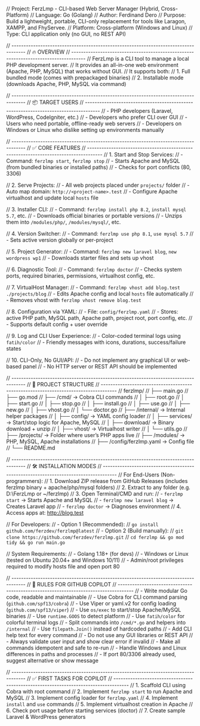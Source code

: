 // Project: FerzLmp - CLI-based Web Server Manager (Hybrid, Cross-Platform)
// Language: Go (Golang)
// Author: Ferdinand Dero
// Purpose: Build a lightweight, portable, CLI-only replacement for tools like Laragon, XAMPP, and FhyServee.
// Platform: Cross-platform (Windows and Linux)
// Type: CLI application only (no GUI, no REST API)

// ------------------------------------------------------------------------------------
// 🔥 OVERVIEW
// ------------------------------------------------------------------------------------
// FerzLmp is a CLI tool to manage a local PHP development server.
// It provides an all-in-one web environment (Apache, PHP, MySQL) that works without GUI.
// It supports both: 
//  1. Full bundled mode (comes with prepackaged binaries)
//  2. Installable mode (downloads Apache, PHP, MySQL via command)

// ------------------------------------------------------------------------------------
// 📦 TARGET USERS
// ------------------------------------------------------------------------------------
// - PHP developers (Laravel, WordPress, CodeIgniter, etc.)
// - Developers who prefer CLI over GUI
// - Users who need portable, offline-ready web servers
// - Developers on Windows or Linux who dislike setting up environments manually

// ------------------------------------------------------------------------------------
// ✅ CORE FEATURES
// ------------------------------------------------------------------------------------
// 1. Start and Stop Services:
//    - Command: `ferzlmp start`, `ferzlmp stop`
//    - Starts Apache and MySQL (from bundled binaries or installed paths)
//    - Checks for port conflicts (80, 3306)

// 2. Serve Projects:
//    - All web projects placed under `projects/` folder
//    - Auto map domain: `http://<project-name>.test`
//    - Configure Apache virtualhost and update local `hosts` file

// 3. Installer CLI:
//    - Command: `ferzlmp install php 8.2`, `install mysql 5.7`, etc.
//    - Downloads official binaries or portable versions
//    - Unzips them into `/modules/php/`, `/modules/mysql/`, etc.

// 4. Version Switcher:
//    - Command: `ferzlmp use php 8.1`, `use mysql 5.7`
//    - Sets active version globally or per-project

// 5. Project Generator:
//    - Command: `ferzlmp new laravel blog`, `new wordpress wp1`
//    - Downloads starter files and sets up vhost

// 6. Diagnostic Tool:
//    - Command: `ferzlmp doctor`
//    - Checks system ports, required binaries, permissions, virtualhost config, etc.

// 7. VirtualHost Manager:
//    - Command: `ferzlmp vhost add blog.test ./projects/blog`
//    - Edits Apache config and local `hosts` file automatically
//    - Removes vhost with `ferzlmp vhost remove blog.test`

// 8. Configuration via YAML:
//    - File: `config/ferzlmp.yaml`
//    - Stores: active PHP path, MySQL path, Apache path, project root, port config, etc.
//    - Supports default config + user override

// 9. Log and CLI User Experience:
//    - Color-coded terminal logs using `fatih/color`
//    - Friendly messages with icons, durations, success/failure states

// 10. CLI-Only, No GUI/API:
//    - Do not implement any graphical UI or web-based panel
//    - No HTTP server or REST API should be implemented

// ------------------------------------------------------------------------------------
// 🧱 PROJECT STRUCTURE
// ------------------------------------------------------------------------------------
// ferzlmp/
// ├── main.go
// ├── go.mod
// ├── /cmd/                 → Cobra CLI commands
// │   ├── root.go
// │   ├── start.go
// │   ├── stop.go
// │   ├── install.go
// │   ├── use.go
// │   ├── new.go
// │   ├── vhost.go
// │   └── doctor.go
// ├── /internal/            → Internal helper packages
// │   ├── config/           → YAML config loader
// │   ├── services/         → Start/stop logic for Apache, MySQL
// │   ├── download/         → Binary download + unzip
// │   ├── vhost/            → Virtualhost writer
// │   └── utils.go
// ├── /projects/            → Folder where user’s PHP apps live
// ├── /modules/             → PHP, MySQL, Apache installations
// ├── /config/ferzlmp.yaml  → Config file
// └── README.md

// ------------------------------------------------------------------------------------
// 🛠️ INSTALLATION MODES
// ------------------------------------------------------------------------------------
// For End-Users (Non-programmers):
// 1. Download ZIP release from GitHub Releases (includes ferzlmp binary + apache/php/mysql folders)
// 2. Extract to any folder (e.g. D:\FerzLmp or ~/ferzlmp)
// 3. Open Terminal/CMD and run:
//    - `ferzlmp start` → Starts Apache and MySQL
//    - `ferzlmp new laravel blog` → Creates Laravel app
//    - `ferzlmp doctor` → Diagnoses environment
// 4. Access apps at: http://blog.test

// For Developers:
// - Option 1 (Recommended):
//     `go install github.com/ferzdev/ferzlmp@latest`
// - Option 2 (Build manually):
//     `git clone https://github.com/ferzdev/ferzlmp.git`
//     `cd ferzlmp && go mod tidy && go run main.go`

// System Requirements:
// - Golang 1.18+ (for devs)
// - Windows or Linux (tested on Ubuntu 20.04+ and Windows 10/11)
// - Admin/root privileges required to modify hosts file and open port 80

// ------------------------------------------------------------------------------------
// 🤖 RULES FOR GITHUB COPILOT
// ------------------------------------------------------------------------------------
// - Write modular Go code, readable and maintainable
// - Use Cobra for CLI command parsing (`github.com/spf13/cobra`)
// - Use Viper or yaml.v2 for config loading (`github.com/spf13/viper`)
// - Use `os/exec` to start/stop Apache/MySQL binaries
// - Use `runtime.GOOS` to detect platform
// - Use `fatih/color` for colorful terminal logs
// - Split commands into `/cmd/*.go` and helpers into `/internal`
// - Use `filepath.Join()` instead of hardcoded paths
// - Add CLI help text for every command
// - Do not use any GUI libraries or REST API
// - Always validate user input and show clear error if invalid
// - Make all commands idempotent and safe to re-run
// - Handle Windows and Linux differences in paths and processes
// - If port 80/3306 already used, suggest alternative or show message

// ------------------------------------------------------------------------------------
// ✅ FIRST TASKS FOR COPILOT
// ------------------------------------------------------------------------------------
// 1. Scaffold CLI using Cobra with root command
// 2. Implement `ferzlmp start` to run Apache and MySQL
// 3. Implement config loader for `ferzlmp.yaml`
// 4. Implement `install` and `use` commands
// 5. Implement virtualhost creation in Apache
// 6. Check port usage before starting services (doctor)
// 7. Create sample Laravel & WordPress generators